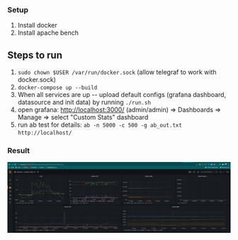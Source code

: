 ### Setup

1. Install docker
2. Install apache bench

## Steps to run

1. `sudo chown $USER /var/run/docker.sock` (allow telegraf to work with docker.sock)
2. `docker-compose up --build` 
3. When all services are up -- upload default configs (grafana dashboard, datasource and init data) by running `./run.sh`
4. open grafana: [http://localhost:3000/](http://localhost:3000/) (admin/admin) => Dashboards => Manage => select "Custom Stats" dashboard 
5. run ab test for details: `ab -n 5000 -c 500 -g ab_out.txt http://localhost/`

### Result
![grafana1](screenshot/grafana1.png)

